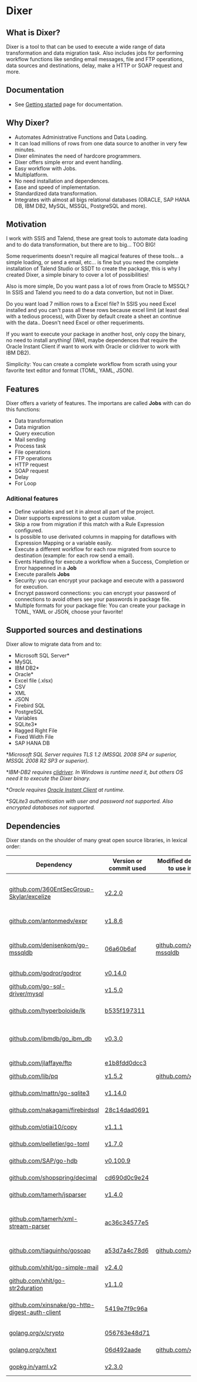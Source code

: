 # Dixer

## What is Dixer?

Dixer is a tool to that can be used to execute a wide range of data transformation and data migration task. Also includes jobs for performing workflow functions like sending email messages, file and FTP operations, data sources and destinations, delay, make a HTTP or SOAP request and more.

## Documentation

* See [Getting started](documentation/Getting-Dixer.md) page for documentation.

## Why Dixer?

* Automates Administrative Functions and Data Loading.
* It can load millions of rows from one data source to another in very few minutes.
* Dixer eliminates the need of hardcore programmers.
* Dixer offers simple error and event handling.
* Easy workflow with Jobs.
* Multiplatform.
* No need installation and dependences.
* Ease and speed of implementation.
* Standardized data transformation.
* Integrates with almost all bigs relational databases (ORACLE, SAP HANA DB, IBM DB2, MySQL, MSSQL, PostgreSQL and more).

## Motivation

I work with SSIS and Talend, these are great tools to automate data loading and to do data transformation, but there are to big... TOO BIG!

Some requeriments doesn't require all magical features of these tools... a simple loading, or send a email, etc... is fine but you need the complete installation of Talend Studio or SSDT to create the package, this is why I created Dixer, a simple binary to cover a lot of possibilities!

Also is more simple, Do you want pass a lot of rows from Oracle to MSSQL? In SSIS and Talend you need to do a data convertion, but not in Dixer.

Do you want load 7 million rows to a Excel file? In SSIS you need Excel installed and you can't pass all these rows because excel limit (at least deal with a tedious process), with Dixer by default create a sheet an continue with the data.. Doesn't need Excel or other requeriments.

If you want to execute your package in another host, only copy the binary, no need to install anything! (Well, maybe dependences that require the Oracle Instant Client if want to work with Oracle or clidriver to work with IBM DB2).

Simplicity: You can create a complete workflow from scrath using your favorite text editor and format (TOML, YAML, JSON).

## Features

Dixer offers a variety of features. The importans are called **Jobs** with can do this functions:

* Data transformation
* Data migration
* Query execution
* Mail sending
* Process task
* File operations
* FTP operations
* HTTP request
* SOAP request
* Delay
* For Loop

### Aditional features

* Define variables and set it in almost all part of the project.
* Dixer supports expressions to get a custom value.
* Skip a row from migration if this match with a Rule Expression configured.
* Is possible to use derivated columns in mapping for dataflows with Expression Mapping or a variable easily.
* Execute a different workflow for each row migrated from source to destination (example: for each row send a email).
* Events Handling for execute a workflow when a Success, Completion or Error happenned in a **Job**
* Execute parallels **Jobs**
* Security: you can encrypt your package and execute with a password for execution.
* Encrypt password connections: you can encrypt your password of connections to avoid others see your passwords in package file.
* Multiple formats for your package file: You can create your package in TOML, YAML or JSON, choose your favorite!

## Supported sources and destinations

Dixer allow to migrate data from and to:

* Microsoft SQL Server*
* MySQL
* IBM DB2*
* Oracle*
* Excel file (.xlsx)
* CSV
* XML
* JSON
* Firebird SQL
* PostgreSQL
* Variables
* SQLite3*
* Ragged Right File
* Fixed Width File
* SAP HANA DB

**Microsoft SQL Server requires TLS 1.2 (MSSQL 2008 SP4 or superior, MSSQL 2008 R2 SP3 or superior).*

**IBM-DB2 requires [clidriver](https://public.dhe.ibm.com/ibmdl/export/pub/software/data/db2/drivers/odbc_cli/). In Windows is runtime need it, but others OS need it to execute the Dixer binary.*

**Oracle requires [Oracle Instant Client](https://public.dhe.ibm.com/ibmdl/export/pub/software/data/db2/drivers/odbc_cli/) at runtime.*

**SQLite3 authentication with user and password not supported. Also encrypted databases not supported.*

## Dependencies

Dixer stands on the shoulder of many great open source libraries, in lexical order:

| Dependency                                                                                               | Version or commit used                                                                                               | Modified dependency to use in Dixer                                           | License                                                                                           |
|----------------------------------------------------------------------------------------------------------|----------------------------------------------------------------------------------------------------------------------|-----------------------------------------------------------------------------|---------------------------------------------------------------------------------------------------|
| [github.com/360EntSecGroup-Skylar/excelize](https://github.com/360EntSecGroup-Skylar/excelize)           | [v2.2.0](https://github.com/360EntSecGroup-Skylar/excelize/tree/v2.2.0)                                              |                                                                             | [BSD 3-Clause "New" or "Revised" License](dependencies-licenses/LICENSE-excelize.txt)             |
| [github.com/antonmedv/expr](https://github.com/antonmedv/expr)                                           | [v1.8.6](https://github.com/antonmedv/expr/tree/v1.8.6)                                                              |                                                                             | [MIT License](dependencies-licenses/LICENSE-expr.txt)                                             |
| [github.com/denisenkom/go-mssqldb](https://github.com/denisenkom/go-mssqldb)                             | [06a60b6af](https://github.com/denisenkom/go-mssqldb/tree/06a60b6af)                                                 | [github.com/xhit/go-mssqldb](https://github.com/xhit/go-mssqldb/tree/sdi)   | [BSD 3-Clause "New" or "Revised" License](dependencies-licenses/LICENSE-go-mssqldb.txt)           |
| [github.com/godror/godror](https://github.com/godror/godror)                                             | [v0.14.0](https://github.com/godror/godror/tree/v0.14.0)                                                             |                                                                             | [UPL-1.0](dependencies-licenses/LICENSE-godror.txt)                                               |
| [github.com/go-sql-driver/mysql](https://github.com/go-sql-driver/mysql)                                 | [v1.5.0](https://github.com/go-sql-driver/mysql/tree/v1.5.0)                                                         |                                                                             | [Mozilla Public License 2.0](dependencies-licenses/LICENSE-mysql.txt)                             |
| [github.com/hyperboloide/lk](https://github.com/hyperboloide/lk)                                         | [b535f197311](https://github.com/hyperboloide/lk/tree/b535f19731186294f7ae48d8e453186f40a493aa)                      |                                                                             | [MIT License](dependencies-licenses/LICENSE-lk.txt)                                               |
| [github.com/ibmdb/go_ibm_db](https://github.com/ibmdb/go_ibm_db)                                         | [v0.3.0](https://github.com/ibmdb/go_ibm_db/tree/v0.3.0)                                                             |                                                                             | [BSD 3-Clause "New" or "Revised" License](dependencies-licenses/LICENSE-go_ibm_db.txt)            |
| [github.com/jlaffaye/ftp](https://github.com/jlaffaye/ftp)                                               | [e1b8fdd0dcc3](https://github.com/jlaffaye/ftp/tree/e1b8fdd0dcc38b910ed30a1422a5b8658a8f165a)                        |                                                                             | [ISC License](dependencies-licenses/LICENSE-ftp.txt)                                              |
| [github.com/lib/pq](https://github.com/lib/pq)                                                           | [v1.5.2](https://github.com/lib/pq/tree/v1.5.2)                                                                      | [github.com/xhit/pq](https://github.com/xhit/pq/tree/sdi-oid)               | [MIT License](dependencies-licenses/LICENSE-pq.txt)                                               |
| [github.com/mattn/go-sqlite3](https://github.com/mattn/go-sqlite3)                                       | [v1.14.0](https://github.com/mattn/go-sqlite3/tree/v1.14.0)                                                          |                                                                             | [MIT License](dependencies-licenses/LICENSE-go-sqlite3.txt)                                       |
| [github.com/nakagami/firebirdsql](https://github.com/nakagami/firebirdsql)                               | [28c14dad0691](https://github.com/nakagami/firebirdsql/tree/f095ac79fd89)                                            |                                                                             | [MIT License](dependencies-licenses/LICENSE-firebirdsql.txt)                                      |
| [github.com/otiai10/copy](https://github.com/otiai10/copy)                                               | [v1.1.1](https://github.com/otiai10/copy/tree/v1.1.1)                                                                |                                                                             | [MIT License](dependencies-licenses/LICENSE-copy.txt)                                             |
| [github.com/pelletier/go-toml](https://github.com/pelletier/go-toml)                                     | [v1.7.0](https://github.com/pelletier/go-toml/tree/v1.7.0)                                                           |                                                                             | [MIT License](dependencies-licenses/LICENSE-go-toml.txt)                                          |
| [github.com/SAP/go-hdb](https://github.com/SAP/go-hdb)                                                   | [v0.100.9](https://github.com/SAP/go-hdb/tree/v0.100.9)                                                              |                                                                             | [Apache License 2.0](dependencies-licenses/LICENSE-go-hdb.txt)                                    |
| [github.com/shopspring/decimal](https://github.com/shopspring/decimal)                                   | [cd690d0c9e24](https://github.com/shopspring/decimal/tree/cd690d0c9e2447b1ef2a129a6b7b49077da89b8e)                  |                                                                             | [MIT License](dependencies-licenses/LICENSE-decimal.txt)                                          |
| [github.com/tamerh/jsparser](https://github.com/tamerh/jsparser)                                         | [v1.4.0](https://github.com/tamerh/jsparser/tree/v1.4.0)                                                             |                                                                             | [MIT License](dependencies-licenses/LICENSE-jsparser.txt)                                         |
| [github.com/tamerh/xml-stream-parser](https://github.com/tamerh/xml-stream-parser)                       | [ac36c34577e5](https://github.com/tamerh/xml-stream-parser/tree/ac36c34577e5e91f72e7343ed0d661857a99425c)            |                                                                             | [BSD 3-Clause "New" or "Revised" License](dependencies-licenses/LICENSE-xml-stream-parser.txt)    |
| [github.com/tiaguinho/gosoap](https://github.com/tiaguinho/gosoap)                                       | [a53d7a4c78d6](https://github.com/tiaguinho/gosoap/tree/a53d7a4c78d61f8e1ea77c469a52dc09298d7972)                    | [github.com/xhit/gosoap](https://github.com/xhit/gosoap/tree/sdi)           | [MIT License](dependencies-licenses/LICENSE-gosoap.txt)                                           |
| [github.com/xhit/go-simple-mail](https://github.com/xhit/go-simple-mail)                                 | [v2.4.0](https://github.com/xhit/go-simple-mail/tree/v2.4.0)                                                         |                                                                             | [MIT License](dependencies-licenses/LICENSE-go-simple-mail.txt)                                   |
| [github.com/xhit/go-str2duration](https://github.com/xhit/go-str2duration)                               | [v1.1.0](https://github.com/xhit/go-str2duration/tree/v1.1.0)                                                        |                                                                             | [MIT License](dependencies-licenses/LICENSE-go-str2duration.txt)                                  |
| [github.com/xinsnake/go-http-digest-auth-client](https://github.com/xinsnake/go-http-digest-auth-client) | [5419e7f9c96a](https://github.com/xinsnake/go-http-digest-auth-client/tree/5419e7f9c96a08d2d57851b856842a26ab59183e) |                                                                             | [BSD 2-Clause "Simplified" License](dependencies-licenses/LICENSE-go-http-digest-auth-client.txt) |
| [golang.org/x/crypto](https://golang.org/x/crypto)                                                       | [056763e48d71](https://github.com/golang/crypto/tree/056763e48d71961566155f089ac0f02f1dda9b5a)                       |                                                                             | [BSD-3-Clause](dependencies-licenses/LICENSE-crypto.txt)                                          |
| [golang.org/x/text](https://golang.org/x/text)                                                           | [06d492aade](https://github.com/golang/text/tree/06d492aade888ab8698aad35476286b7b555c961)                           | [github.com/xhit/text](https://github.com/xhit/text/tree/sdi)               | [BSD-3-Clause](dependencies-licenses/LICENSE-text.txt)                                            |
| [gopkg.in/yaml.v2](https://gopkg.in/yaml.v2)                                                             | [v2.3.0](https://github.com/go-yaml/yaml/tree/v2.3.0)                                                                |                                                                             | [Apache License 2.0](dependencies-licenses/LICENSE-yaml.txt)                                      |
